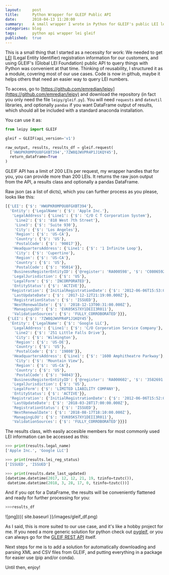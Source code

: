 ```yaml
---
layout:     post
title:      Python Wrapper for GLEIF Public API
date:       2018-04-13 11:20:00
summary:    A small wrapper I wrote in Python for GLEIF's public LEI lookup API
categories: blog
tags:       python api wrapper lei gleif
published:  true
---
```


This is a small thing that I started as a necessity for work: We needed to get [LEI](https://en.wikipedia.org/wiki/Legal_Entity_Identifier) (Legal Entity Identifier) registration information for our customers, and using GLEIF's (Global LEI Foundation) public API to query things with Python was convenient at that time. Thinking of reusability, I structured it as a module, covering most of our use cases. Code is now in github, maybe it helps others that need an easier way to query LEI numbers.

To access, go to [https://github.com/emredjan/leipy](https://github.com/emredjan/leipy) and download the repository (in fact you only need the file `leipy/gleif.py`). You will need `requests` and `dateutil` libraries, and optionally `pandas` if you want DataFrame output of results, which should all be included with a standard anaconda installation.

You can use it as:

```python
from leipy import GLEIF

gleif = GLEIF(api_version='v1')

raw_output, results, results_df = gleif.request(
  ['HWUPKR0MPOU8FGXBT394','7ZW8QJWVPR4P1J1KQY45'],
  return_dataframe=True
)
```

GLEIF API has a limit of 200 LEIs per request, my wrapper handles that for you, you can provide more than 200 LEIs.
It returns the raw json output from the API, a results class and optionally a pandas DataFrame.

Raw json (as a list of dicts), which you can further process as you please, looks like this:

```python
[{'LEI': {'$': 'HWUPKR0MPOU8FGXBT394'},
  'Entity': {'LegalName': {'$': 'Apple Inc.'},
   'LegalAddress': {'Line1': {'$': 'C/O C T Corporation System'},
    'Line2': {'$': '818 West 7th Street'},
    'Line3': {'$': 'Suite 930'},
    'City': {'$': 'Los Angeles'},
    'Region': {'$': 'US-CA'},
    'Country': {'$': 'US'},
    'PostalCode': {'$': '90017'}},
   'HeadquartersAddress': {'Line1': {'$': '1 Infinite Loop'},
    'City': {'$': 'Cupertino'},
    'Region': {'$': 'US-CA'},
    'Country': {'$': 'US'},
    'PostalCode': {'$': '95014'}},
   'BusinessRegisterEntityID': {'@register': 'RA000598', '$': 'C0806592'},
   'LegalJurisdiction': {'$': 'US'},
   'LegalForm': {'$': 'INCORPORATED'},
   'EntityStatus': {'$': 'ACTIVE'}},
  'Registration': {'InitialRegistrationDate': {'$': '2012-06-06T15:53:00.000Z'},
   'LastUpdateDate': {'$': '2017-12-12T21:19:00.000Z'},
   'RegistrationStatus': {'$': 'ISSUED'},
   'NextRenewalDate': {'$': '2018-12-13T00:31:00.000Z'},
   'ManagingLOU': {'$': 'EVK05KS7XY1DEII3R011'},
   'ValidationSources': {'$': 'FULLY_CORROBORATED'}}},
 {'LEI': {'$': '7ZW8QJWVPR4P1J1KQY45'},
  'Entity': {'LegalName': {'$': 'Google LLC'},
   'LegalAddress': {'Line1': {'$': 'C/O Corporation Service Company'},
    'Line2': {'$': '251 Little Falls Drive'},
    'City': {'$': 'Wilmington'},
    'Region': {'$': 'US-DE'},
    'Country': {'$': 'US'},
    'PostalCode': {'$': '19808'}},
   'HeadquartersAddress': {'Line1': {'$': '1600 Amphitheatre Parkway'},
    'City': {'$': 'Mountain View'},
    'Region': {'$': 'US-CA'},
    'Country': {'$': 'US'},
    'PostalCode': {'$': '94043'}},
   'BusinessRegisterEntityID': {'@register': 'RA000602', '$': '3582691'},
   'LegalJurisdiction': {'$': 'US'},
   'LegalForm': {'$': 'LIMITED LIABILITY COMPANY'},
   'EntityStatus': {'$': 'ACTIVE'}},
  'Registration': {'InitialRegistrationDate': {'$': '2012-06-06T15:52:00.000Z'},
   'LastUpdateDate': {'$': '2018-03-28T17:00:00.000Z'},
   'RegistrationStatus': {'$': 'ISSUED'},
   'NextRenewalDate': {'$': '2018-08-17T18:10:00.000Z'},
   'ManagingLOU': {'$': 'EVK05KS7XY1DEII3R011'},
   'ValidationSources': {'$': 'FULLY_CORROBORATED'}}}]
```

The results class, with easily accesible members for most commonly used LEI information can be accessed as this:

```python
>>> print(results.legal_name)
['Apple Inc.', 'Google LLC']

>>> print(results.lei_reg_status)
['ISSUED', 'ISSUED']

>>> print(results.date_last_updated)
[datetime.datetime(2017, 12, 12, 21, 19, tzinfo=tzutc()),
 datetime.datetime(2018, 3, 28, 17, 0, tzinfo=tzutc())]
```

And if you opt for a DataFrame, the results will be conveniently flattened and ready for further processing for you:

```python
>>>results_df
```

![png]({{ site.baseurl }}/images/gleif_df.png)

As I said, this is more suited to our use case, and it's like a hobby project for me. If you need a more generic solution for python check out [pygleif](https://github.com/ggravlingen/pygleif), or you can always go for the [GLEIF REST API](https://www.gleif.org/en/lei-data/gleif-lei-look-up-api/access-the-api) itself.

Next steps for me is to add a solution for automatically downloading and parsing XML and CSV files from GLEIF, and putting everything in a package for easier use (pip and/or conda).

Until then, enjoy!
